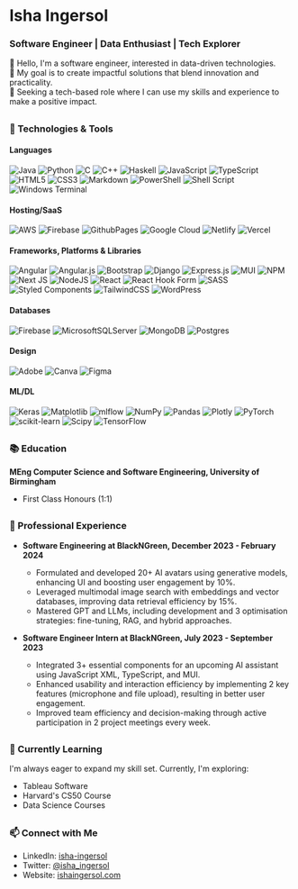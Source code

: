 # Isha Ingersol
### Software Engineer | Data Enthusiast | Tech Explorer

👋 Hello, I'm a software engineer, interested in data-driven technologies.</br>
🎯 My goal is to create impactful solutions that blend innovation and practicality.</br>
🚀 Seeking a tech-based role where I can use my skills and experience to make a positive impact.</br>

<!--
##

### 🔧 Technologies & Tools
**Languages:**
  - Java, Python, SQL, JavaScript, TypeScript, C, Haskell, C++

**Frameworks:**
- Front-end: HTML (HTML5), CSS (CSS3), Angular, React, Bootstrap, SASS (CSS), Material UI, TailwindCSS
- Back-end: Node.js
  
**Databases:**
- MongoDB
  
**Tools & Platforms:**
- AWS, Cloud Computing, Git, PyTorch, WordPress, Figma, Agile Software Development
-->
##

### 🔧 Technologies & Tools
#### Languages
![Java](https://img.shields.io/badge/java-%23ED8B00.svg?style=for-the-badge&logo=openjdk&logoColor=white) 
![Python](https://img.shields.io/badge/python-3670A0?style=for-the-badge&logo=python&logoColor=ffdd54) 
![C](https://img.shields.io/badge/c-%2300599C.svg?style=for-the-badge&logo=c&logoColor=white) 
![C++](https://img.shields.io/badge/c++-%2300599C.svg?style=for-the-badge&logo=c%2B%2B&logoColor=white)
![Haskell](https://img.shields.io/badge/Haskell-5e5086?style=for-the-badge&logo=haskell&logoColor=white) 
![JavaScript](https://img.shields.io/badge/javascript-%23323330.svg?style=for-the-badge&logo=javascript&logoColor=%23F7DF1E) 
![TypeScript](https://img.shields.io/badge/typescript-%23007ACC.svg?style=for-the-badge&logo=typescript&logoColor=white) 
![HTML5](https://img.shields.io/badge/html5-%23E34F26.svg?style=for-the-badge&logo=html5&logoColor=white) 
![CSS3](https://img.shields.io/badge/css3-%231572B6.svg?style=for-the-badge&logo=css3&logoColor=white) 
![Markdown](https://img.shields.io/badge/markdown-%23000000.svg?style=for-the-badge&logo=markdown&logoColor=white) 
![PowerShell](https://img.shields.io/badge/PowerShell-%235391FE.svg?style=for-the-badge&logo=powershell&logoColor=white) 
![Shell Script](https://img.shields.io/badge/shell_script-%23121011.svg?style=for-the-badge&logo=gnu-bash&logoColor=white) 
![Windows Terminal](https://img.shields.io/badge/Windows%20Terminal-%234D4D4D.svg?style=for-the-badge&logo=windows-terminal&logoColor=white) 

#### Hosting/SaaS
![AWS](https://img.shields.io/badge/AWS-%23FF9900.svg?style=for-the-badge&logo=amazon-aws&logoColor=white) 
![Firebase](https://img.shields.io/badge/firebase-%23039BE5.svg?style=for-the-badge&logo=firebase) 
![GithubPages](https://img.shields.io/badge/github%20pages-121013?style=for-the-badge&logo=github&logoColor=white) 
![Google Cloud](https://img.shields.io/badge/GoogleCloud-%234285F4.svg?style=for-the-badge&logo=google-cloud&logoColor=white) 
![Netlify](https://img.shields.io/badge/netlify-%23000000.svg?style=for-the-badge&logo=netlify&logoColor=#00C7B7) 
![Vercel](https://img.shields.io/badge/vercel-%23000000.svg?style=for-the-badge&logo=vercel&logoColor=white) 

#### Frameworks, Platforms & Libraries
![Angular](https://img.shields.io/badge/angular-%23DD0031.svg?style=for-the-badge&logo=angular&logoColor=white) 
![Angular.js](https://img.shields.io/badge/angular.js-%23E23237.svg?style=for-the-badge&logo=angularjs&logoColor=white) 
![Bootstrap](https://img.shields.io/badge/bootstrap-%238511FA.svg?style=for-the-badge&logo=bootstrap&logoColor=white) 
![Django](https://img.shields.io/badge/django-%23092E20.svg?style=for-the-badge&logo=django&logoColor=white) 
![Express.js](https://img.shields.io/badge/express.js-%23404d59.svg?style=for-the-badge&logo=express&logoColor=%2361DAFB) 
![MUI](https://img.shields.io/badge/MUI-%230081CB.svg?style=for-the-badge&logo=mui&logoColor=white) 
![NPM](https://img.shields.io/badge/NPM-%23CB3837.svg?style=for-the-badge&logo=npm&logoColor=white) 
![Next JS](https://img.shields.io/badge/Next-black?style=for-the-badge&logo=next.js&logoColor=white) 
![NodeJS](https://img.shields.io/badge/node.js-6DA55F?style=for-the-badge&logo=node.js&logoColor=white) 
![React](https://img.shields.io/badge/react-%2320232a.svg?style=for-the-badge&logo=react&logoColor=%2361DAFB) 
![React Hook Form](https://img.shields.io/badge/React%20Hook%20Form-%23EC5990.svg?style=for-the-badge&logo=reacthookform&logoColor=white) 
![SASS](https://img.shields.io/badge/SASS-hotpink.svg?style=for-the-badge&logo=SASS&logoColor=white) 
![Styled Components](https://img.shields.io/badge/styled--components-DB7093?style=for-the-badge&logo=styled-components&logoColor=white) 
![TailwindCSS](https://img.shields.io/badge/tailwindcss-%2338B2AC.svg?style=for-the-badge&logo=tailwind-css&logoColor=white) 
![WordPress](https://img.shields.io/badge/WordPress-%23117AC9.svg?style=for-the-badge&logo=WordPress&logoColor=white) 

#### Databases
![Firebase](https://img.shields.io/badge/Firebase-039BE5?style=for-the-badge&logo=Firebase&logoColor=white) 
![MicrosoftSQLServer](https://img.shields.io/badge/Microsoft%20SQL%20Server-CC2927?style=for-the-badge&logo=microsoft%20sql%20server&logoColor=white) 
![MongoDB](https://img.shields.io/badge/MongoDB-%234ea94b.svg?style=for-the-badge&logo=mongodb&logoColor=white) 
![Postgres](https://img.shields.io/badge/postgres-%23316192.svg?style=for-the-badge&logo=postgresql&logoColor=white) 

#### Design
![Adobe](https://img.shields.io/badge/adobe-%23FF0000.svg?style=for-the-badge&logo=adobe&logoColor=white) 
![Canva](https://img.shields.io/badge/Canva-%2300C4CC.svg?style=for-the-badge&logo=Canva&logoColor=white) 
![Figma](https://img.shields.io/badge/figma-%23F24E1E.svg?style=for-the-badge&logo=figma&logoColor=white) 

#### ML/DL
![Keras](https://img.shields.io/badge/Keras-%23D00000.svg?style=for-the-badge&logo=Keras&logoColor=white) 
![Matplotlib](https://img.shields.io/badge/Matplotlib-%23ffffff.svg?style=for-the-badge&logo=Matplotlib&logoColor=black) 
![mlflow](https://img.shields.io/badge/mlflow-%23d9ead3.svg?style=for-the-badge&logo=numpy&logoColor=blue) 
![NumPy](https://img.shields.io/badge/numpy-%23013243.svg?style=for-the-badge&logo=numpy&logoColor=white) 
![Pandas](https://img.shields.io/badge/pandas-%23150458.svg?style=for-the-badge&logo=pandas&logoColor=white) 
![Plotly](https://img.shields.io/badge/Plotly-%233F4F75.svg?style=for-the-badge&logo=plotly&logoColor=white) 
![PyTorch](https://img.shields.io/badge/PyTorch-%23EE4C2C.svg?style=for-the-badge&logo=PyTorch&logoColor=white) 
![scikit-learn](https://img.shields.io/badge/scikit--learn-%23F7931E.svg?style=for-the-badge&logo=scikit-learn&logoColor=white) 
![Scipy](https://img.shields.io/badge/SciPy-%230C55A5.svg?style=for-the-badge&logo=scipy&logoColor=%white) 
![TensorFlow](https://img.shields.io/badge/TensorFlow-%23FF6F00.svg?style=for-the-badge&logo=TensorFlow&logoColor=white)

##

### 📚 Education
**MEng Computer Science and Software Engineering, University of Birmingham**
- First Class Honours (1:1)

##

### 💼 Professional Experience
- **Software Engineering at BlackNGreen, December 2023 - February 2024**
  - Formulated and developed 20+ AI avatars using generative models, enhancing UI and boosting user engagement by 10%.
  - Leveraged multimodal image search with embeddings and vector databases, improving data retrieval efficiency by 15%.
  - Mastered GPT and LLMs, including development and 3 optimisation strategies: fine-tuning, RAG, and hybrid approaches.

- **Software Engineer Intern at BlackNGreen, July 2023 - September 2023**
  - Integrated 3+ essential components for an upcoming AI assistant using JavaScript XML, TypeScript, and MUI.
  - Enhanced usability and interaction efficiency by implementing 2 key features (microphone and file upload), resulting in better user engagement.
  - Improved team efficiency and decision-making through active participation in 2 project meetings every week.

##

### 🌱 Currently Learning
I'm always eager to expand my skill set. Currently, I'm exploring:
- Tableau Software
- Harvard's CS50 Course
- Data Science Courses

<!--
##

### 🚀 Projects
- [Project Name 1]: Brief description and link to the repository.
- [Project Name 2]: Brief description and link to the repository.
-->
##

### 📫 Connect with Me
- LinkedIn: [isha-ingersol](https://www.linkedin.com/in/isha-ingersol/)
- Twitter: [@isha_ingersol](https://x.com/isha_ingersol)
- Website: [ishaingersol.com](https://ishaingersol.com/)

<!--
Feel free to explore my repositories, and let's connect to discuss exciting opportunities in the world of technology!

[![GitHub followers](https://img.shields.io/github/followers/your-username?style=social)](https://github.com/your-username)
-->
<!--
## 🌐 Socials:
[![Instagram](https://img.shields.io/badge/Instagram-%23E4405F.svg?logo=Instagram&logoColor=white)](https://instagram.com/isha_ingersol) 
[![LinkedIn](https://img.shields.io/badge/LinkedIn-%230077B5.svg?logo=linkedin&logoColor=white)](https://linkedin.com/in/isha-ingersol) 
[![X](https://img.shields.io/badge/X-black.svg?logo=X&logoColor=white)](https://x.com/isha_ingersol) 
-->
##
<!--
### 📊 GitHub Stats:
![](https://github-readme-stats.vercel.app/api?username=isha-ingersol&theme=dark&hide_border=false&include_all_commits=false&count_private=true)<br/>
![](https://github-readme-streak-stats.herokuapp.com/?user=isha-ingersol&theme=dark&hide_border=false)<br/>
![](https://github-readme-stats.vercel.app/api/top-langs/?username=isha-ingersol&theme=dark&hide_border=false&include_all_commits=false&count_private=true&layout=compact)

#### 🏆 GitHub Trophies
![](https://github-profile-trophy.vercel.app/?username=isha-ingersol&theme=nord&no-frame=true&no-bg=false&margin-w=4)

---
[![](https://visitcount.itsvg.in/api?id=isha-ingersol&icon=5&color=1)](https://visitcount.itsvg.in)
-->
<!-- Proudly created with GPRM ( https://gprm.itsvg.in ) -->
